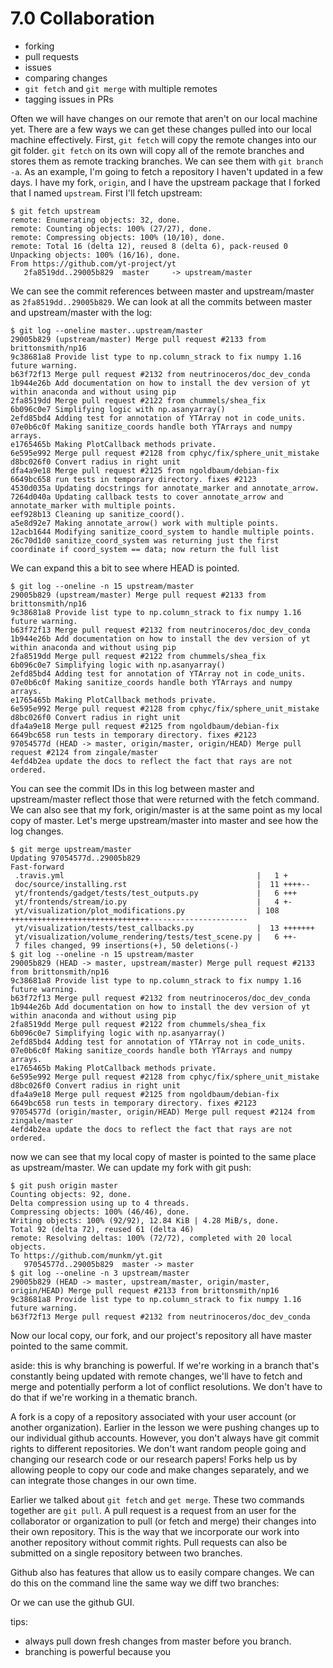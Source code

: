 # 7.0 Collaboration

* forking
* pull requests
* issues
* comparing changes
* `git fetch` and `git merge` with multiple remotes
* tagging issues in PRs

Often we will have changes on our remote that aren't on our local machine yet. There are a few ways we can get these changes pulled into our local machine effectively. First, `git fetch` will copy the remote changes into our git folder. `git fetch` on its own will copy all of the remote branches and stores them as remote tracking branches. We can see them with `git branch -a`. As an example, I'm going to fetch a repository I haven't updated in a few days. I have my fork, `origin`, and I have the upstream package that I forked that I named `upstream`. First I'll fetch upstream:

```
$ git fetch upstream
remote: Enumerating objects: 32, done.
remote: Counting objects: 100% (27/27), done.
remote: Compressing objects: 100% (10/10), done.
remote: Total 16 (delta 12), reused 8 (delta 6), pack-reused 0
Unpacking objects: 100% (16/16), done.
From https://github.com/yt-project/yt
   2fa8519dd..29005b829  master     -> upstream/master
```

We can see the commit references between master and upstream/master as `2fa8519dd..29005b829`. We can look at all the commits between master and upstream/master with the log:

```
$ git log --oneline master..upstream/master
29005b829 (upstream/master) Merge pull request #2133 from brittonsmith/np16
9c38681a8 Provide list type to np.column_strack to fix numpy 1.16 future warning.
b63f72f13 Merge pull request #2132 from neutrinoceros/doc_dev_conda
1b944e26b Add documentation on how to install the dev version of yt within anaconda and without using pip
2fa8519dd Merge pull request #2122 from chummels/shea_fix
6b096c0e7 Simplifying logic with np.asanyarray()
2efd85bd4 Adding test for annotation of YTArray not in code_units.
07e0b6c0f Making sanitize_coords handle both YTArrays and numpy arrays.
e1765465b Making PlotCallback methods private.
6e595e992 Merge pull request #2128 from cphyc/fix/sphere_unit_mistake
d8bc026f0 Convert radius in right unit
dfa4a9e18 Merge pull request #2125 from ngoldbaum/debian-fix
6649bc658 run tests in temporary directory. fixes #2123
4530d035a Updating docstrings for annotate_marker and annotate_arrow.
7264d040a Updating callback tests to cover annotate_arrow and annotate_marker with multiple points.
eef928b13 Cleaning up sanitize_coord().
a5e8d92e7 Making annotate_arrow() work with multiple points.
12acb1644 Modifying sanitize_coord_system to handle multiple points.
26c70d1d0 sanitize_coord_system was returning just the first coordinate if coord_system == data; now return the full list
```

We can expand this a bit to see where HEAD is pointed.

```
$ git log --oneline -n 15 upstream/master
29005b829 (upstream/master) Merge pull request #2133 from brittonsmith/np16
9c38681a8 Provide list type to np.column_strack to fix numpy 1.16 future warning.
b63f72f13 Merge pull request #2132 from neutrinoceros/doc_dev_conda
1b944e26b Add documentation on how to install the dev version of yt within anaconda and without using pip
2fa8519dd Merge pull request #2122 from chummels/shea_fix
6b096c0e7 Simplifying logic with np.asanyarray()
2efd85bd4 Adding test for annotation of YTArray not in code_units.
07e0b6c0f Making sanitize_coords handle both YTArrays and numpy arrays.
e1765465b Making PlotCallback methods private.
6e595e992 Merge pull request #2128 from cphyc/fix/sphere_unit_mistake
d8bc026f0 Convert radius in right unit
dfa4a9e18 Merge pull request #2125 from ngoldbaum/debian-fix
6649bc658 run tests in temporary directory. fixes #2123
97054577d (HEAD -> master, origin/master, origin/HEAD) Merge pull request #2124 from zingale/master
4efd4b2ea update the docs to reflect the fact that rays are not ordered.
```

You can see the commit IDs in this log between master and upstream/master reflect those that were returned with the fetch command. We can also see that my fork, origin/master is at the same point as my local copy of master. Let's merge upstream/master into master and see how the log changes.

```
$ git merge upstream/master
Updating 97054577d..29005b829
Fast-forward
 .travis.yml                                           |   1 +
 doc/source/installing.rst                             |  11 ++++--
 yt/frontends/gadget/tests/test_outputs.py             |   6 +++
 yt/frontends/stream/io.py                             |   4 +-
 yt/visualization/plot_modifications.py                | 108 +++++++++++++++++++++++++++++++----------------------
 yt/visualization/tests/test_callbacks.py              |  13 +++++++
 yt/visualization/volume_rendering/tests/test_scene.py |   6 ++-
 7 files changed, 99 insertions(+), 50 deletions(-)
$ git log --oneline -n 15 upstream/master
29005b829 (HEAD -> master, upstream/master) Merge pull request #2133 from brittonsmith/np16
9c38681a8 Provide list type to np.column_strack to fix numpy 1.16 future warning.
b63f72f13 Merge pull request #2132 from neutrinoceros/doc_dev_conda
1b944e26b Add documentation on how to install the dev version of yt within anaconda and without using pip
2fa8519dd Merge pull request #2122 from chummels/shea_fix
6b096c0e7 Simplifying logic with np.asanyarray()
2efd85bd4 Adding test for annotation of YTArray not in code_units.
07e0b6c0f Making sanitize_coords handle both YTArrays and numpy arrays.
e1765465b Making PlotCallback methods private.
6e595e992 Merge pull request #2128 from cphyc/fix/sphere_unit_mistake
d8bc026f0 Convert radius in right unit
dfa4a9e18 Merge pull request #2125 from ngoldbaum/debian-fix
6649bc658 run tests in temporary directory. fixes #2123
97054577d (origin/master, origin/HEAD) Merge pull request #2124 from zingale/master
4efd4b2ea update the docs to reflect the fact that rays are not ordered.
```

now we can see that my local copy of master is pointed to the same place as upstream/master. We can update my fork with git push:

```
$ git push origin master
Counting objects: 92, done.
Delta compression using up to 4 threads.
Compressing objects: 100% (46/46), done.
Writing objects: 100% (92/92), 12.84 KiB | 4.28 MiB/s, done.
Total 92 (delta 72), reused 61 (delta 46)
remote: Resolving deltas: 100% (72/72), completed with 20 local objects.
To https://github.com/munkm/yt.git
   97054577d..29005b829  master -> master
$ git log --oneline -n 3 upstream/master
29005b829 (HEAD -> master, upstream/master, origin/master, origin/HEAD) Merge pull request #2133 from brittonsmith/np16
9c38681a8 Provide list type to np.column_strack to fix numpy 1.16 future warning.
b63f72f13 Merge pull request #2132 from neutrinoceros/doc_dev_conda
```

Now our local copy, our fork, and our project's repository all have master
pointed to the same commit.  

aside: this is why branching is powerful. If we're working in a branch that's
constantly being updated with remote changes, we'll have to fetch and merge and
potentially perform a lot of conflict resolutions. We don't have to do that if
we're working in a thematic branch.

A fork is a copy of a repository associated with your user account (or another
organization). Earlier in the lesson we were pushing changes up to our
individual github accounts. However, you don't always have git commit rights to
different repositories. We don't want random people going and changing our
research code or our research papers! Forks help us by allowing people to copy
our code and make changes separately, and we can integrate those changes in our
own time.

Earlier we talked about `git fetch` and `get merge`. These two commands together
are `git pull`. A pull request is a request from an user for the collaborator
or organization to pull (or fetch and merge) their changes into their own
repository. This is the way that we incorporate our work into another repository
without commit rights. Pull requests can also be submitted on a single
repository between two branches.  

Github also has features that allow us to easily compare changes. We can do this on the command line the same way we diff two branches:

Or we can use the github GUI.

tips:
* always pull down fresh changes from master before you branch.
* branching is powerful because you

